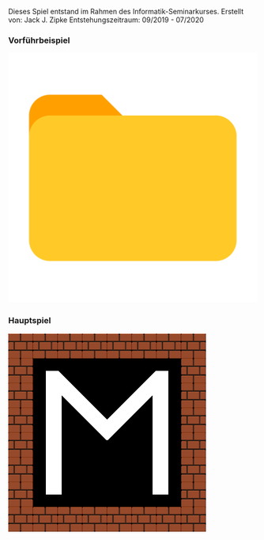Dieses Spiel entstand im Rahmen des Informatik-Seminarkurses.
Erstellt von: Jack J. Zipke
Entstehungszeitraum: 09/2019 - 07/2020

### Vorführbeispiel

[<img src="Ordner.png" heigt="400">](Vorführbeispiel/Moving.html)

### Hauptspiel

[<img src="Game/Assets/icon.png">](StartMenu.html)

